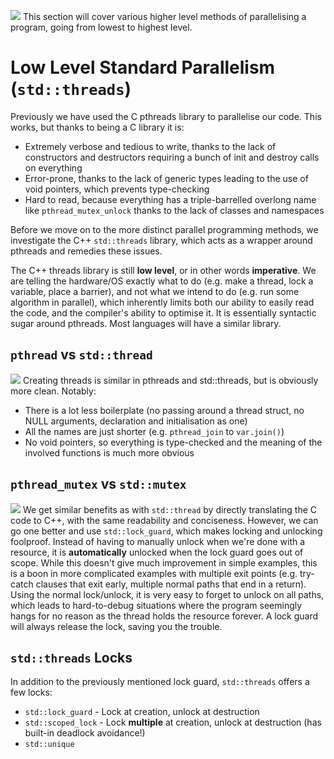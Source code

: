 ![](Pasted%20image%2020240325144849.png)
This section will cover various higher level methods of parallelising a program, going from lowest to highest level.
# Low Level Standard Parallelism (`std::threads`)
Previously we have used the C pthreads library to parallelise our code. This works, but thanks to being a C library it is:
- Extremely verbose and tedious to write, thanks to the lack of constructors and destructors requiring a bunch of init and destroy calls on everything
- Error-prone, thanks to the lack of generic types leading to the use of void pointers, which prevents type-checking
- Hard to read, because everything has a triple-barrelled overlong name like `pthread_mutex_unlock` thanks to the lack of classes and namespaces

Before we move on to the more distinct parallel programming methods, we investigate the C++ `std::threads` library, which acts as a wrapper around pthreads and remedies these issues.

The C++ threads library is still **low level**, or in other words **imperative**. We are telling the hardware/OS exactly what to do (e.g. make a thread, lock a variable, place a barrier), and not what we intend to do (e.g. run some algorithm in parallel), which inherently limits both our ability to easily read the code, and the compiler's ability to optimise it. It is essentially syntactic sugar around pthreads.
Most languages will have a similar library.

## `pthread` vs `std::thread`
![](Pasted%20image%2020240325145202.png)
Creating threads is similar in pthreads and std::threads, but is obviously more clean. Notably:
- There is a lot less boilerplate (no passing around a thread struct, no NULL arguments, declaration and initialisation as one)
- All the names are just shorter (e.g. `pthread_join` to `var.join()`)
- No void pointers, so everything is type-checked and the meaning of the involved functions is much more obvious

## `pthread_mutex` vs `std::mutex`
![](Pasted%20image%2020240325145529.png)
We get similar benefits as with `std::thread` by directly translating the C code to C++, with the same readability and conciseness. However, we can go one better and use `std::lock_guard`, which makes locking and unlocking foolproof. Instead of having to manually unlock when we're done with a resource, it is **automatically** unlocked when the lock guard goes out of scope.
While this doesn't give much improvement in simple examples, this is a boon in more complicated examples with multiple exit points (e.g. try-catch clauses that exit early, multiple normal paths that end in a return). Using the normal lock/unlock, it is very easy to forget to unlock on all paths, which leads to hard-to-debug situations where the program seemingly hangs for no reason as the thread holds the resource forever. A lock guard will always release the lock, saving you the trouble.

## `std::threads` Locks
In addition to the previously mentioned lock guard, `std::threads` offers a few locks:
- `std::lock_guard` - Lock at creation, unlock at destruction
- `std::scoped_lock` - Lock **multiple** at creation, unlock at destruction (has built-in deadlock avoidance!)
- `std::unique`